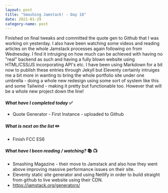 ```yaml
---
layout: post
title: "Smashing Jamstack! - Day 18"
date: 2021-01-29
category-name: post
---
```


Finished on final tweaks and committed the quote gen to Github that I was working on yesterday.  I also have been watching some videos and reading articles on the whole Jamstack processes again following on from Wednesday.  I find it intruiging on how much can be achieved with having no "real" backend as such and having a fully blown website using HTML/CSS/JS incorporating API's etc.  I have been using Markdown for a bit now to publish these entries through Jekyll but Eleventy certainly intruiges me a bit more in wanting to bring the whole portfolio site under one umbrella - doing a whole new redesign using some sort of system like this and some Tailwind - making it pretty but functionable too.  However that will be a whole new project down the line!

#### ***What have I completed today*** :white_check_mark:

- Quote Generator - First Instance - uploaded to Github

#### ***What is next on the list*** :pencil2:

- Finish FCC ES6

#### ***What have I been reading / watching?*** :books: :tv:

- Smashing Magazine - their move to Jamstack and also how they went above improving massive performance issues on their site.
- Eleventy static site generator and using Netlify in order to build straight from github to live website using their CDN.
- <https://jamstack.org/generators/>
